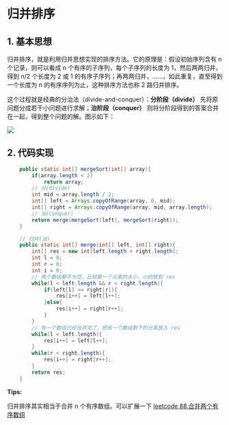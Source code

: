 # 归并排序

## 1. 基本思想

归并排序，就是利用归并思想实现的排序方法。它的原理是：假设初始序列含有 n 个记录，则可以看成 n 个有序的子序列，每个子序列的长度为 1，然后两两归并，得到 n/2 个长度为 2 或 1 的有序子序列；再两两归并，......，如此重复，直至得到一个长度为 n 的有序序列为止，这种排序方法也称 2 路归并排序。

这个过程就是经典的分治法（divide-and-conquer）：**分阶段（divide）** 先将原问题分成若干小问题进行求解；**治阶段（conquer）** 则将分阶段得到的答案合并在一起，得到整个问题的解。图示如下：

![](https://img-blog.csdnimg.cn/20200714210826574.jpg?x-oss-process=image/watermark,type_ZmFuZ3poZW5naGVpdGk,shadow_10,text_aHR0cHM6Ly9ibG9nLmNzZG4ubmV0L3dlaXhpbl80NTU5NDAyNQ==,size_16,color_FFFFFF,t_70#pic_center)

## 2. 代码实现

```java
    public static int[] mergeSort(int[] array){
        if(array.length < 2)
            return array;
        // 分(divide)
        int mid = array.length / 2;
        int[] left = Arrays.copyOfRange(array, 0, mid);
        int[] right = Arrays.copyOfRange(array, mid, array.length);
        // 治(conquer)
        return merge(mergeSort(left), mergeSort(right));
    }

	// 归并(治)
    public static int[] merge(int[] left, int[] right){
        int[] res = new int[left.length + right.length];
        int l = 0;
        int r = 0;
        int i = 0;
        // 两个数组都不为空，比较第一个元素的大小，小的放到 res
        while(l < left.length && r < right.length){
            if(left[l] <= right[r]){
                res[i++] = left[l++];
            }else{
                res[i++] = right[r++];
            }
        }
        // 有一个数组已经合并完了，把另一个数组剩下的元素放入 res
        while(l < left.length){
            res[i++] = left[l++];
        }
        while(r < right.length){
            res[i++] = right[r++];
        }
        return res;
    }
```

**Tips:**

归并排序其实相当于合并 n 个有序数组。可以扩展一下 [leetcode 88.合并两个有序数组](https://leetcode-cn.com/problems/merge-sorted-array/)
